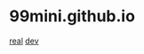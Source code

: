 # 99mini.github.io

[real](https://99mini.github.io/)
[dev](https://99mini-github-io-dev.vercel.app/)

